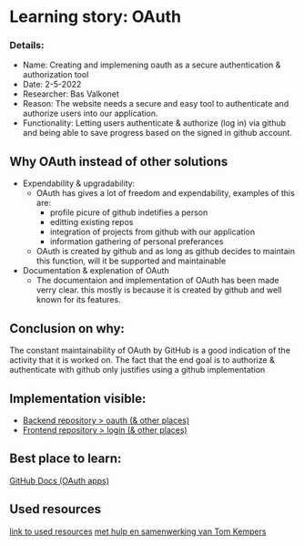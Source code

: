 # Learning story: OAuth

### Details:
- Name: Creating and implemening oauth as a secure authentication & authorization tool
- Date: 2-5-2022
- Researcher: Bas Valkonet
- Reason: The website needs a secure and easy tool to authenticate and authorize users into our application.
- Functionality: Letting users authenticate & authorize (log in) via github and being able to save progress based on the signed in github account.

## Why OAuth instead of other solutions
- Expendability & upgradability:
    - OAuth has gives a lot of freedom and expendability, examples of this are:
      - profile picure of github indetifies a person
      - editting existing repos
      - integration of projects from github with our application
      - information gathering of personal preferances
    - OAuth is created by github and as long as github decides to maintain this function, will it be supported and maintainable
- Documentation & explenation of OAuth
    - The documentaion and implementation of OAuth has been made verry clear. this mostly is because it is created by github and well known for its features.

## Conclusion on why:
The constant maintainability of OAuth by GitHub is a good indication of the activity that it is worked on. 
The fact that the end goal is to authorize & authenticate with github only justifies using a github implementation

## Implementation visible:
- [Backend repository > oauth (& other places)](https://github.com/webbasedcode/backend)
- [Frontend repository > login (& other places)](https://github.com/webbasedcode/frontend)

## Best place to learn:
[GitHub Docs (OAuth apps)](https://docs.github.com/en/developers/apps/building-oauth-apps)

## Used resources
[link to used resources](https://github.com/webbasedcode/documentation/blob/main/doc/learningstories/oauth/oauth_used_resources.md)
[met hulp en samenwerking van Tom Kempers](https://github.com/TomKemperNL)
